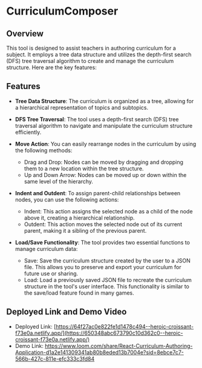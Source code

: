 # CurriculumComposer

## Overview

This tool is designed to assist teachers in authoring curriculum for a subject. It employs a tree data structure and utilizes the depth-first search (DFS) tree traversal algorithm to create and manage the curriculum structure. Here are the key features:

## Features

- **Tree Data Structure**: The curriculum is organized as a tree, allowing for a hierarchical representation of topics and subtopics.

- **DFS Tree Traversal**: The tool uses a depth-first search (DFS) tree traversal algorithm to navigate and manipulate the curriculum structure efficiently.

- **Move Action**: You can easily rearrange nodes in the curriculum by using the following methods:
    - Drag and Drop: Nodes can be moved by dragging and dropping them to a new location within the tree structure.
    - Up and Down Arrow: Nodes can be moved up or down within the same level of the hierarchy.

- **Indent and Outdent**: To assign parent-child relationships between nodes, you can use the following actions:
    - Indent: This action assigns the selected node as a child of the node above it, creating a hierarchical relationship.
    - Outdent: This action moves the selected node out of its current parent, making it a sibling of the previous parent.

- **Load/Save Functionality**: The tool provides two essential functions to manage curriculum data:
    - Save: Save the curriculum structure created by the user to a JSON file. This allows you to preserve and export your curriculum for future use or sharing.
    - Load: Load a previously saved JSON file to recreate the curriculum structure in the tool's user interface. This functionality is similar to the save/load feature found in many games.

 ## Deployed Link and Demo Video
 - Deployed Link: [https://64f27ac0e822fe1d1478c494--heroic-croissant-f73e0a.netlify.app/](https://650348abc673790c10d362c0--heroic-croissant-f73e0a.netlify.app/)
 - Demo Link: https://www.loom.com/share/React-Curriculum-Authoring-Application-d1a2e141309341ab80b8eded13b7004e?sid=8ebce7c7-566b-427c-811e-efc333c3fd84
